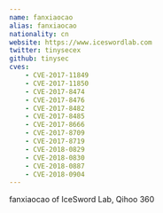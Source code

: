 ```yaml
---
name: fanxiaocao
alias: fanxiaocao
nationality: cn
website: https://www.iceswordlab.com
twitter: tinysecex
github: tinysec
cves:
    - CVE-2017-11849
    - CVE-2017-11850
    - CVE-2017-8474
    - CVE-2017-8476
    - CVE-2017-8482
    - CVE-2017-8485
    - CVE-2017-8666
    - CVE-2017-8709
    - CVE-2017-8719
    - CVE-2018-0829
    - CVE-2018-0830
    - CVE-2018-0887
    - CVE-2018-0904
---
```

fanxiaocao of IceSword Lab, Qihoo 360
